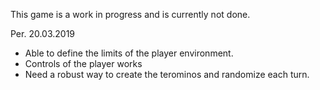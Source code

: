 This game is a work in progress and is currently not done.

Per. 20.03.2019
- Able to define the limits of the player environment.
- Controls of the player works
- Need a robust way to create the terominos and randomize each turn.
